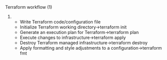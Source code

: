 Terraform workflow (1)

1.    - Write Terraform code/configuration file
      - Initialize Terraform working directory→terraform init
      - Generate an execution plan for Terraform→terraform plan
      - Execute changes to infrastructure→terraform apply 
      - Destroy Terraform managed infrastructure→terraform destroy
      - Apply formatting and style adjustments to a configuration→terraform fmt

